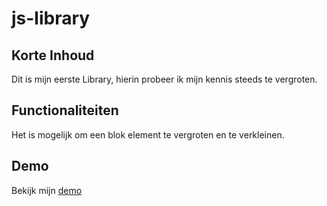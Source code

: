 # js-library

## Korte Inhoud
Dit is mijn eerste Library, hierin probeer ik mijn kennis steeds te vergroten.

## Functionaliteiten
Het is mogelijk om een blok element te vergroten en te verkleinen.

## Demo
Bekijk mijn [demo](http://i341402.iris.fhict.nl/suprise-factory/)
